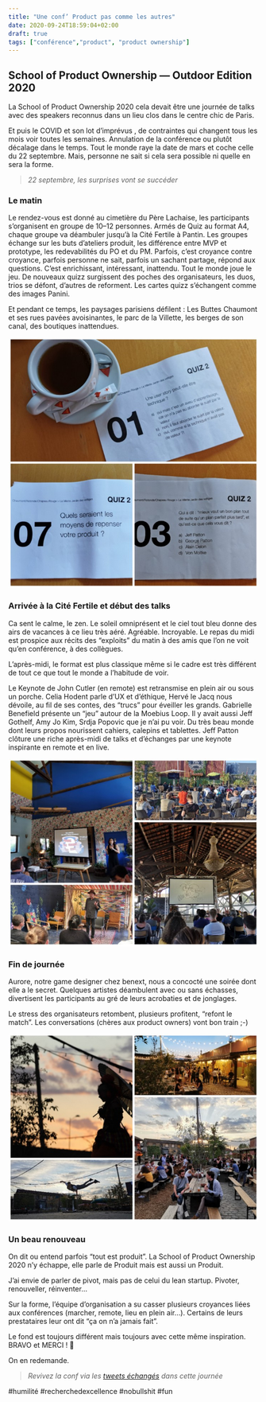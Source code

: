 ```yaml
---
title: "Une conf’ Product pas comme les autres"
date: 2020-09-24T18:59:04+02:00
draft: true
tags: ["conférence","product", "product ownership"]
---
```


## School of Product Ownership — Outdoor Edition 2020

La School of Product Ownership 2020 cela devait être une journée de talks avec des speakers reconnus dans un lieu clos dans le centre chic de Paris.

Et puis le COVID et son lot d’imprévus , de contraintes qui changent tous les mois voir toutes les semaines. Annulation de la conférence ou plutôt décalage dans le temps. Tout le monde raye la date de mars et coche celle du 22 septembre. Mais, personne ne sait si cela sera possible ni quelle en sera la forme.

> *22 septembre, les surprises vont se succéder*

### Le matin

Le rendez-vous est donné au cimetière du Père Lachaise, les participants s’organisent en groupe de 10–12 personnes. Armés de Quiz au format A4, chaque groupe va déambuler jusqu’à la Cité Fertile à Pantin. Les groupes échange sur les buts d’ateliers produit, les différence entre MVP et prototype, les redevabilités du PO et du PM. Parfois, c’est croyance contre croyance, parfois personne ne sait, parfois un sachant partage, répond aux questions. C’est enrichissant, intéressant, inattendu. Tout le monde joue le jeu. De nouveaux quizz surgissent des poches des organisateurs, les duos, trios se défont, d’autres de reforment. Les cartes quizz s’échangent comme des images Panini.

Et pendant ce temps, les paysages parisiens défilent : Les Buttes Chaumont et ses rues pavées avoisinantes, le parc de la Villette, les berges de son canal, des boutiques inattendues.

![Le quizz du matin](Quizz.jpeg)

### Arrivée à la Cité Fertile et début des talks

Ca sent le calme, le zen. Le soleil omniprésent et le ciel tout bleu donne des airs de vacances à ce lieu très aéré. Agréable. Incroyable. Le repas du midi est prospice aux récits des “exploits” du matin à des amis que l’on ne voit qu’en conférence, à des collègues.

L’après-midi, le format est plus classique même si le cadre est très différent de tout ce que tout le monde a l’habitude de voir.

Le Keynote de John Cutler (en remote) est retransmise en plein air ou sous un porche. Celia Hodent parle d’UX et d’éthique, Hervé le Jacq nous dévoile, au fil de ses contes, des “trucs” pour éveiller les grands. Gabrielle Benefield présente un “jeu” autour de la Moebius Loop. Il y avait aussi Jeff Gothelf, Amy Jo Kim, Srdja Popovic que je n’ai pu voir. Du très beau monde dont leurs propos nourissent cahiers, calepins et tablettes. Jeff Patton clôture une riche après-midi de talks et d’échanges par une keynote inspirante en remote et en live.

![Les sessions](Sessions.jpeg)

### Fin de journée

Aurore, notre game designer chez benext, nous a concocté une soirée dont elle a le secret. Quelques artistes déambulent avec ou sans échasses, divertisent les participants au gré de leurs acrobaties et de jonglages.

Le stress des organisateurs retombent, plusieurs profitent, “refont le match”. Les conversations (chères aux product owners) vont bon train ;-)

![La belle soirée](Outdoor.jpeg)

### Un beau renouveau

On dit ou entend parfois “tout est produit”. La School of Product Ownership 2020 n’y échappe, elle parle de Produit mais est aussi un Produit.

J’ai envie de parler de pivot, mais pas de celui du lean startup. Pivoter, renouveller, réinventer…

Sur la forme, l’équipe d’organisation a su casser plusieurs croyances liées aux conférences (marcher, remote, lieu en plein air…). Certains de leurs prestataires leur ont dit “ça on n’a jamais fait”.

Le fond est toujours différent mais toujours avec cette même inspiration.
BRAVO et MERCI ! 👏

On en redemande.

> *Revivez la conf via les [tweets échangés](https://twitter.com/i/events/1308678134712209410) dans cette journée*

#humilité #recherchedexcellence #nobullshit #fun